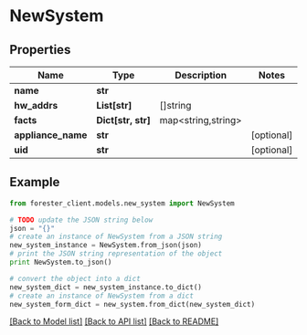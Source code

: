 # NewSystem


## Properties

Name | Type | Description | Notes
------------ | ------------- | ------------- | -------------
**name** | **str** |  | 
**hw_addrs** | **List[str]** | []string | 
**facts** | **Dict[str, str]** | map&lt;string,string&gt; | 
**appliance_name** | **str** |  | [optional] 
**uid** | **str** |  | [optional] 

## Example

```python
from forester_client.models.new_system import NewSystem

# TODO update the JSON string below
json = "{}"
# create an instance of NewSystem from a JSON string
new_system_instance = NewSystem.from_json(json)
# print the JSON string representation of the object
print NewSystem.to_json()

# convert the object into a dict
new_system_dict = new_system_instance.to_dict()
# create an instance of NewSystem from a dict
new_system_form_dict = new_system.from_dict(new_system_dict)
```
[[Back to Model list]](../README.md#documentation-for-models) [[Back to API list]](../README.md#documentation-for-api-endpoints) [[Back to README]](../README.md)


